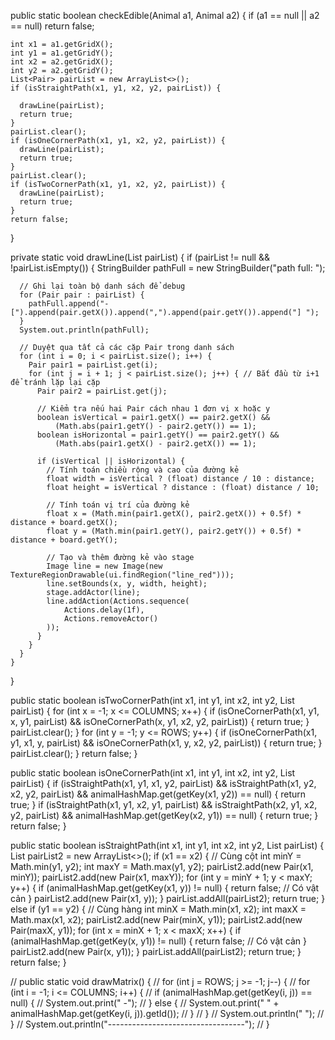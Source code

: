 
public static boolean checkEdible(Animal a1, Animal a2) {
if (a1 == null || a2 == null) return false;

    int x1 = a1.getGridX();
    int y1 = a1.getGridY();
    int x2 = a2.getGridX();
    int y2 = a2.getGridY();
    List<Pair> pairList = new ArrayList<>();
    if (isStraightPath(x1, y1, x2, y2, pairList)) {

      drawLine(pairList);
      return true;
    }
    pairList.clear();
    if (isOneCornerPath(x1, y1, x2, y2, pairList)) {
      drawLine(pairList);
      return true;
    }
    pairList.clear();
    if (isTwoCornerPath(x1, y1, x2, y2, pairList)) {
      drawLine(pairList);
      return true;
    }
    return false;
}

private static void drawLine(List<Pair> pairList) {
if (pairList != null && !pairList.isEmpty()) {
StringBuilder pathFull = new StringBuilder("path full: ");

      // Ghi lại toàn bộ danh sách để debug
      for (Pair pair : pairList) {
        pathFull.append("- [").append(pair.getX()).append(",").append(pair.getY()).append("] ");
      }
      System.out.println(pathFull);

      // Duyệt qua tất cả các cặp Pair trong danh sách
      for (int i = 0; i < pairList.size(); i++) {
        Pair pair1 = pairList.get(i);
        for (int j = i + 1; j < pairList.size(); j++) { // Bắt đầu từ i+1 để tránh lặp lại cặp
          Pair pair2 = pairList.get(j);

          // Kiểm tra nếu hai Pair cách nhau 1 đơn vị x hoặc y
          boolean isVertical = pair1.getX() == pair2.getX() &&
              (Math.abs(pair1.getY() - pair2.getY()) == 1);
          boolean isHorizontal = pair1.getY() == pair2.getY() &&
              (Math.abs(pair1.getX() - pair2.getX()) == 1);

          if (isVertical || isHorizontal) {
            // Tính toán chiều rộng và cao của đường kẻ
            float width = isVertical ? (float) distance / 10 : distance;
            float height = isVertical ? distance : (float) distance / 10;

            // Tính toán vị trí của đường kẻ
            float x = (Math.min(pair1.getX(), pair2.getX()) + 0.5f) * distance + board.getX();
            float y = (Math.min(pair1.getY(), pair2.getY()) + 0.5f) * distance + board.getY();

            // Tạo và thêm đường kẻ vào stage
            Image line = new Image(new TextureRegionDrawable(ui.findRegion("line_red")));
            line.setBounds(x, y, width, height);
            stage.addActor(line);
            line.addAction(Actions.sequence(
                Actions.delay(1f),
                Actions.removeActor()
            ));
          }
        }
      }
    }
}


public static boolean isTwoCornerPath(int x1, int y1, int x2, int y2, List<Pair> pairList) {
for (int x = -1; x <= COLUMNS; x++) {
if (isOneCornerPath(x1, y1, x, y1, pairList) && isOneCornerPath(x, y1, x2, y2, pairList)) {
return true;
}
pairList.clear();
}
for (int y = -1; y <= ROWS; y++) {
if (isOneCornerPath(x1, y1, x1, y, pairList) && isOneCornerPath(x1, y, x2, y2, pairList)) {
return true;
}
pairList.clear();
}
return false;
}

public static boolean isOneCornerPath(int x1, int y1, int x2, int y2, List<Pair> pairList) {
if (isStraightPath(x1, y1, x1, y2, pairList) && isStraightPath(x1, y2, x2, y2, pairList) && animalHashMap.get(getKey(x1, y2)) == null) {
return true;
}
if (isStraightPath(x1, y1, x2, y1, pairList) && isStraightPath(x2, y1, x2, y2, pairList) && animalHashMap.get(getKey(x2, y1)) == null) {
return true;
}
return false;
}

public static boolean isStraightPath(int x1, int y1, int x2, int y2, List<Pair> pairList) {
List<Pair> pairList2 = new ArrayList<>();
if (x1 == x2) { // Cùng cột
int minY = Math.min(y1, y2);
int maxY = Math.max(y1, y2);
pairList2.add(new Pair(x1, minY));
pairList2.add(new Pair(x1, maxY));
for (int y = minY + 1; y < maxY; y++) {
if (animalHashMap.get(getKey(x1, y)) != null) {
return false; // Có vật cản
}
pairList2.add(new Pair(x1, y));
}
pairList.addAll(pairList2);
return true;
} else if (y1 == y2) { // Cùng hàng
int minX = Math.min(x1, x2);
int maxX = Math.max(x1, x2);
pairList2.add(new Pair(minX, y1));
pairList2.add(new Pair(maxX, y1));
for (int x = minX + 1; x < maxX; x++) {
if (animalHashMap.get(getKey(x, y1)) != null) {
return false; // Có vật cản
}
pairList2.add(new Pair(x, y1));
}
pairList.addAll(pairList2);
return true;
}
return false;
}




//  public static void drawMatrix() {
//    for (int j = ROWS; j >= -1; j--) {
//      for (int i = -1; i <= COLUMNS; i++) {
//        if (animalHashMap.get(getKey(i, j)) == null) {
//          System.out.print(" -");
//        } else {
//          System.out.print(" " + animalHashMap.get(getKey(i, j)).getId());
//        }
//      }
//      System.out.println(" ");
//    }
//    System.out.println("----------------------------------");
//  }
  

